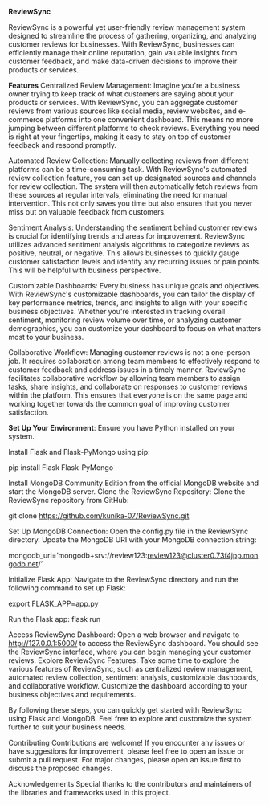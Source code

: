 **ReviewSync**

ReviewSync is a powerful yet user-friendly review management system designed to streamline the process of gathering, organizing, and analyzing customer reviews for businesses. With ReviewSync, businesses can efficiently manage their online reputation, gain valuable insights from customer feedback, and make data-driven decisions to improve their products or services.

**Features**
Centralized Review Management:
Imagine you're a business owner trying to keep track of what customers are saying about your products or services. With ReviewSync, you can aggregate customer reviews from various sources like social media, review websites, and e-commerce platforms into one convenient dashboard. This means no more jumping between different platforms to check reviews. Everything you need is right at your fingertips, making it easy to stay on top of customer feedback and respond promptly.

Automated Review Collection:
Manually collecting reviews from different platforms can be a time-consuming task. With ReviewSync's automated review collection feature, you can set up designated sources and channels for review collection. The system will then automatically fetch reviews from these sources at regular intervals, eliminating the need for manual intervention. This not only saves you time but also ensures that you never miss out on valuable feedback from customers.

Sentiment Analysis:
Understanding the sentiment behind customer reviews is crucial for identifying trends and areas for improvement. ReviewSync utilizes advanced sentiment analysis algorithms to categorize reviews as positive, neutral, or negative. This allows businesses to quickly gauge customer satisfaction levels and identify any recurring issues or pain points. This will be helpful with business perspective.

Customizable Dashboards:
Every business has unique goals and objectives. With ReviewSync's customizable dashboards, you can tailor the display of key performance metrics, trends, and insights to align with your specific business objectives. Whether you're interested in tracking overall sentiment, monitoring review volume over time, or analyzing customer demographics, you can customize your dashboard to focus on what matters most to your business.

Collaborative Workflow:
Managing customer reviews is not a one-person job. It requires collaboration among team members to effectively respond to customer feedback and address issues in a timely manner. ReviewSync facilitates collaborative workflow by allowing team members to assign tasks, share insights, and collaborate on responses to customer reviews within the platform. This ensures that everyone is on the same page and working together towards the common goal of improving customer satisfaction.

**Set Up Your Environment**:
Ensure you have Python installed on your system.

Install Flask and Flask-PyMongo using pip:

pip install Flask Flask-PyMongo

Install MongoDB Community Edition from the official MongoDB website and start the MongoDB server.
Clone the ReviewSync Repository:
Clone the ReviewSync repository from GitHub:

git clone https://github.com/kunika-07/ReviewSync.git

Set Up MongoDB Connection:
Open the config.py file in the ReviewSync directory.
Update the MongoDB URI with your MongoDB connection string:

mongodb_uri=’mongodb+srv://review123:review123@cluster0.73f4jpp.mongodb.net/’

Initialize Flask App:
Navigate to the ReviewSync directory and run the following command to set up Flask:

export FLASK_APP=app.py

Run the Flask app:
flask run

Access ReviewSync Dashboard:
Open a web browser and navigate to http://127.0.0.1:5000/ to access the ReviewSync dashboard.
You should see the ReviewSync interface, where you can begin managing your customer reviews.
Explore ReviewSync Features:
Take some time to explore the various features of ReviewSync, such as centralized review management, automated review collection, sentiment analysis, customizable dashboards, and collaborative workflow.
Customize the dashboard according to your business objectives and requirements.

By following these steps, you can quickly get started with ReviewSync using Flask and MongoDB. Feel free to explore and customize the system further to suit your business needs.

Contributing
Contributions are welcome! If you encounter any issues or have suggestions for improvement, please feel free to open an issue or submit a pull request. For major changes, please open an issue first to discuss the proposed changes.

Acknowledgements
Special thanks to the contributors and maintainers of the libraries and frameworks used in this project.


